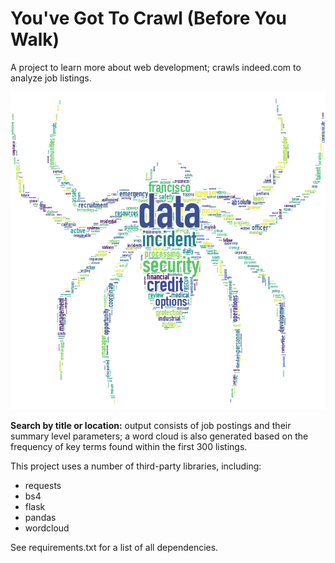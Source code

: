 # You've Got To Crawl (Before You Walk)
A project to learn more about web development; crawls indeed.com to analyze job listings.

![](/static/images/readme.png?raw=true "Example output; create your own spider!")

<b>Search by title or location:</b> output consists of job postings and their summary level parameters;
a word cloud is also generated based on the frequency of key terms found within the first 300 listings.

This project uses a number of third-party libraries, including:
- requests
- bs4
- flask
- pandas
- wordcloud

See requirements.txt for a list of all dependencies.
